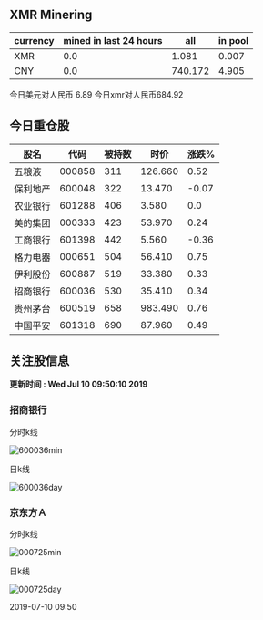## XMR Minering

|currency|mined in last 24 hours|all|in pool|
|---|---|---|---|
|XMR|0.0|1.081|0.007|
|CNY|0.0|740.172|4.905|

今日美元对人民币 6.89	今日xmr对人民币684.92


## 今日重仓股 

|股名|代码|被持数|时价|涨跌%|
|---|---|---|---|---|
|五粮液|000858|311|126.660|0.52|
|保利地产|600048|322|13.470|-0.07|
|农业银行|601288|406|3.580|0.0|
|美的集团|000333|423|53.970|0.24|
|工商银行|601398|442|5.560|-0.36|
|格力电器|000651|504|56.410|0.75|
|伊利股份|600887|519|33.380|0.33|
|招商银行|600036|530|35.410|0.34|
|贵州茅台|600519|658|983.490|0.76|
|中国平安|601318|690|87.960|0.49|

## 关注股信息
**更新时间 : Wed Jul 10 09:50:10 2019**
### 招商银行 
分时k线

![600036min](http://image.sinajs.cn/newchart/min/n/sh600036.gif)

日k线

![600036day](http://image.sinajs.cn/newchart/daily/n/sh600036.gif)

### 京东方Ａ 
分时k线

![000725min](http://image.sinajs.cn/newchart/min/n/sz000725.gif)

日k线

![000725day](http://image.sinajs.cn/newchart/daily/n/sz000725.gif)

2019-07-10 09:50